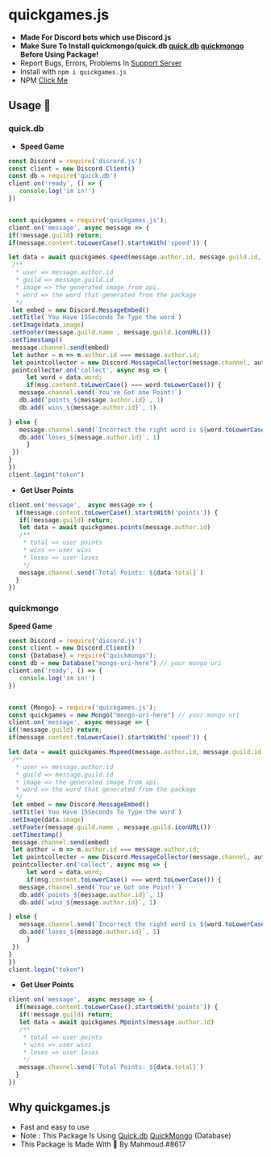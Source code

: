 # quickgames.js
- __Made For Discord bots which use Discord.js__
- **Make Sure To Install quickmongo/quick.db [quick.db](https://www.npmjs.com/package/quick.db) [quickmongo](https://www.npmjs.com/package/quickmongo) Before Using Package!**
- Report Bugs, Errors, Problems In [Support Server](https://discord.gg/devs)
- Install with ``npm i quickgames.js``
- NPM [Click Me](https://www.npmjs.com/package/quickgames.js)

## Usage 📕
### quick.db
- __Speed Game__
 ```js
const Discord = require('discord.js')
const client = new Discord.Client()
const db = require('quick.db')
client.on('ready', () => {
    console.log('im in!')
})


const quickgames = require('quickgames.js');
client.on('message', async message => {
if(!message.guild) return;
if(message.content.toLowerCase().startsWith('speed')) {
 
let data = await quickgames.speed(message.author.id, message.guild.id, message.author.displayAvatarURL({ format: 'png'}), client.user.username)
  /**
   * user => message.author.id 
   * guild => message.guild.id
   * image => the generated image from api.
   * word => the word that generated from the package
   */
  let embed = new Discord.MessageEmbed()
 .setTitle(`You Have 15Seconds To Type the word`)
 .setImage(data.image)
 .setFooter(message.guild.name , message.guild.iconURL())
 .setTimestamp()
  message.channel.send(embed)
  let author = m => m.author.id === message.author.id;
  let pointcollecter = new Discord.MessageCollector(message.channel, author , { max: 1 , time: 15000 }); 
  pointcollecter.on('collect', async msg => {
      let word = data.word;
      if(msg.content.toLowerCase() === word.toLowerCase()) {
    message.channel.send(`You've Got one Point!`)  
    db.add(`points_${message.author.id}`, 1)
    db.add(`wins_${message.author.id}`, 1)

} else {
    message.channel.send(`Incorrect the right word is ${word.toLowerCase()}`)
    db.add(`loses_${message.author.id}`, 1)
      }
  })
}
})
client.login("token")

```
- __Get User Points__
```js
client.on('message',  async message => {
  if(message.content.toLowerCase().startsWith('points')) {
   if(!message.guild) return;
   let data = await quickgames.points(message.author.id)
   /**
    * total => user points  
    * wins => user wins
    * loses => user loses
    */
   message.channel.send(`Total Points: ${data.total}`)
  }
})
```
 ### quickmongo
 __Speed Game__
 ```js
const Discord = require('discord.js')
const client = new Discord.Client()
const {Database} = require("quickmongo");
const db = new Database("mongo-uri-here") // your mongo uri
client.on('ready', () => {
    console.log('im in!')
})


const {Mongo} = require('quickgames.js');
const quickgames = new Mongo("mongo-uri-here") // your mongo uri
client.on('message', async message => {
if(!message.guild) return;
if(message.content.toLowerCase().startsWith('speed')) {
 
let data = await quickgames.Mspeed(message.author.id, message.guild.id, message.author.displayAvatarURL({ format: 'png'}), client.user.username)
  /**
   * user => message.author.id 
   * guild => message.guild.id
   * image => the generated image from api.
   * word => the word that generated from the package
   */
  let embed = new Discord.MessageEmbed()
 .setTitle(`You Have 15Seconds To Type the word`)
 .setImage(data.image)
 .setFooter(message.guild.name , message.guild.iconURL())
 .setTimestamp()
  message.channel.send(embed)
  let author = m => m.author.id === message.author.id;
  let pointcollecter = new Discord.MessageCollector(message.channel, author , { max: 1 , time: 15000 }); 
  pointcollecter.on('collect', async msg => {
      let word = data.word;
      if(msg.content.toLowerCase() === word.toLowerCase()) {
    message.channel.send(`You've Got one Point!`)  
    db.add(`points_${message.author.id}`, 1)
    db.add(`wins_${message.author.id}`, 1)

} else {
    message.channel.send(`Incorrect the right word is ${word.toLowerCase()}`)
    db.add(`loses_${message.author.id}`, 1)
      }
  })
}
})
client.login("token")

```
- __Get User Points__
```js
client.on('message',  async message => {
  if(message.content.toLowerCase().startsWith('points')) {
   if(!message.guild) return;
   let data = await quickgames.Mpoints(message.author.id)
   /**
    * total => user points  
    * wins => user wins
    * loses => user loses
    */
   message.channel.send(`Total Points: ${data.total}`)
  }
})
```
## Why quickgames.js
- Fast and easy to use
- Note : This Package Is Using [Quick.db](https://www.npmjs.com/package/quick.db) [QuickMongo](https://www.npmjs.com/package/quickmongo) (Database)
- This Package Is Made With 💖 By Mahmoud.#8617
